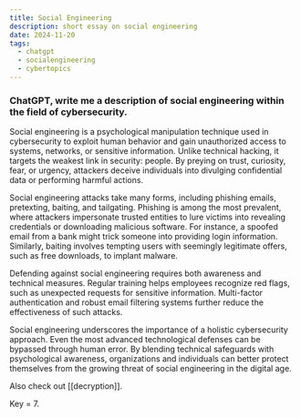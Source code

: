 ```yaml
---
title: Social Engineering
description: short essay on social engineering
date: 2024-11-20
tags:
  - chatgpt
  - socialengineering
  - cybertopics
---
```

### ChatGPT, write me a description of social engineering within the field of cybersecurity. 

Social engineering is a psychological manipulation technique used in cybersecurity to exploit human behavior and gain unauthorized access to systems, networks, or sensitive information. Unlike technical hacking, it targets the weakest link in security: people. By preying on trust, curiosity, fear, or urgency, attackers deceive individuals into divulging confidential data or performing harmful actions.

Social engineering attacks take many forms, including phishing emails, pretexting, baiting, and tailgating. Phishing is among the most prevalent, where attackers impersonate trusted entities to lure victims into revealing credentials or downloading malicious software. For instance, a spoofed email from a bank might trick someone into providing login information. Similarly, baiting involves tempting users with seemingly legitimate offers, such as free downloads, to implant malware.

Defending against social engineering requires both awareness and technical measures. Regular training helps employees recognize red flags, such as unexpected requests for sensitive information. Multi-factor authentication and robust email filtering systems further reduce the effectiveness of such attacks.

Social engineering underscores the importance of a holistic cybersecurity approach. Even the most advanced technological defenses can be bypassed through human error. By blending technical safeguards with psychological awareness, organizations and individuals can better protect themselves from the growing threat of social engineering in the digital age.

Also check out [[decryption]].

Key = 7. 